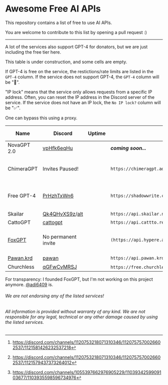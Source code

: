 # Awesome Free AI APIs

This repository contains a list of free to use AI APIs.


You are welcome to contribute to this list by opening a pull request :)

***

A lot of the services also support GPT-4 for donators, but we are just including the free tier here.

This table is under construction, and some cells are empty.

If GPT-4 is free on the service, the restictions/rate limits are listed in the `GPT-4` column. If the service does not support GPT-4, the `GPT-4` column will be "🚫".

"IP lock" means that the service only allows requests from a specific IP address. Often, you can reset the IP address in the Discord server of the service. If the service does not have an IP lock, the `No IP lock?` column will be "✅".

One can bypass this using a proxy.

| Name                                               | Discord                                                                                  | Uptime | API Endpoint                                                          | GPT-4     | No IP lock? | Rate limits                   | No key required? | Note                                    |
| -------------------------------------------------- | ---------------------------------------------------------------------------------------- | ------ | --------------------------------------------------------------------- | --------- | ----------- | ----------------------------- | ---------------- | --------------------------------------- |
| NovaGPT 2.0                                        | [vpHfk6eqHu](https://discord.gg/vpHfk6eqHu)                                              |        | ***coming soon...***                                                  | ✅        | ✅          |                               | ✅               |                                         |
| ChimeraGPT                                         | Invites Paused!                                                                          |        | `https://chimeragpt.adventblocks.cc/v1`                               | ✅        | ✅          | 40/minute, 40k/day            | ❌               | GPT-4 uses poe.com, quite controversial |
| Free GPT-4                                         | [PrHzhTxWn6](https://discord.gg/PrHzhTxWn6)                                              |        | `https://shadowwrite.com/v1`                                          | 100/3h    | ✅          | GPT-3.5: 500/3h; All: 100/min | ❌               |                                         |
| Skailar                                            | [Qk4QHvXS9z](https://discord.com/invite/Qk4QHvXS9z)/[alt](https://discord.gg/CAPKjGmbVZ) |        | `https://api.skailar.net/v1`                                          | 5/day[^2] | ✅          | 2k/day[^3]                    | ❌               |                                         |
| CattoGPT                                           | [cattogpt](https://discord.gg/cattogpt)                                                  |        | `https://api.cattto.repl.co/v1`                                       | 150       | ❌          | 20k                           | ❌               |                                         |
| [FoxGPT](https://github.com/FoxGPT/gpt)            | No permanent invite                                                                      |        | `(https://api.hypere.app`                                             | ❌        | ✅          | 30k/day 2k/h 60/min 5/sec     | ❌               | Frequent issues                         |
| [Pawan.krd](https://github.com/PawanOsman/ChatGPT) | [pawan](https://discord.gg/pawan)                                                        |        | `https://api.pawan.krd/v1`                                            | ❌        | ❌          | 250/day[^1]                   | ❌               |                                         |
| Churchless                                         | [qGFwCvMRSJ](https://discord.gg/qGFwCvMRSJ)                                              |        | `https://free.churchless.tech/v1`/`https://bypass.churchless.tech/v1` | ❌        | ✅          |                               | ❌               |                                         |

[^1]: https://discord.com/channels/1055397662976905229/1103934259909103677/1103935598596734976
[^2]: https://discord.com/channels/1120753218071310346/1120757570026602537/1121581426232537218
[^3]: https://discord.com/channels/1120753218071310346/1120757570026602537/1121579437373264012

For transparency: I founded FoxGPT, but I'm not working on this project anymore. [@adi6409](https://github.com/adi6409) is.

###### We are not endorsing any of the listed services!

###### All information is provided without warranty of any kind. We are not responsible for any legal, technical or any other damage caused by using the listed services.